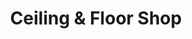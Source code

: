 ---
title: "Ceiling & Floor Shop"
url: /charlottesville/ceiling-and-floor-shop/
shop: interior decoration
---